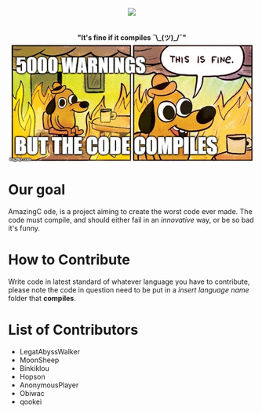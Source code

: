 <!-- It's fine if there's HTML in a readme, cuz it compiles ¯\_(ツ)_/¯-->

<p align = 'center'>
  <img src = 'https://github.com/LegatAbyssWalker/amazingCode/blob/master/img/amazingCode.png'>
</p>

<br>

<div align = 'center'>
  <strong>"It's fine if it compiles ¯\_(ツ)_/¯"</strong>
</div>

<img align='center' src='https://github.com/LegatAbyssWalker/amazingCode/blob/master/img/spash.jpg'>

# Our goal

AmazingC ode, is a project aiming to create the worst code ever made. The code must compile, and should either fail in an *innovative* way, or be so bad it's funny.

# How to Contribute

Write code in latest standard of whatever language you have to contribute, please note the code in question need to be put in a *insert language name* folder that **compiles**.

# List of Contributors
* LegatAbyssWalker
* MoonSheep
* Binkiklou
* Hopson
* AnonymousPlayer
* Obiwac
* qookei
